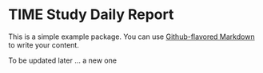 # TIME Study Daily Report

This is a simple example package. You can use
[Github-flavored Markdown](https://guides.github.com/features/mastering-markdown/)
to write your content.

To be updated later ... a new one